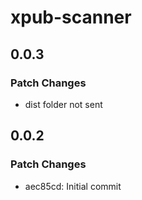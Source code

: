# xpub-scanner

## 0.0.3

### Patch Changes

- dist folder not sent

## 0.0.2

### Patch Changes

- aec85cd: Initial commit
